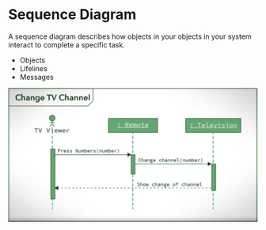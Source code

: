 # Sequence Diagram

A sequence diagram describes how objects in your objects in your system interact to complete a specific task.

* Objects
* Lifelines
* Messages

![UML Sequence Diagram ](../../res/week-3/uml-sequence.png)


